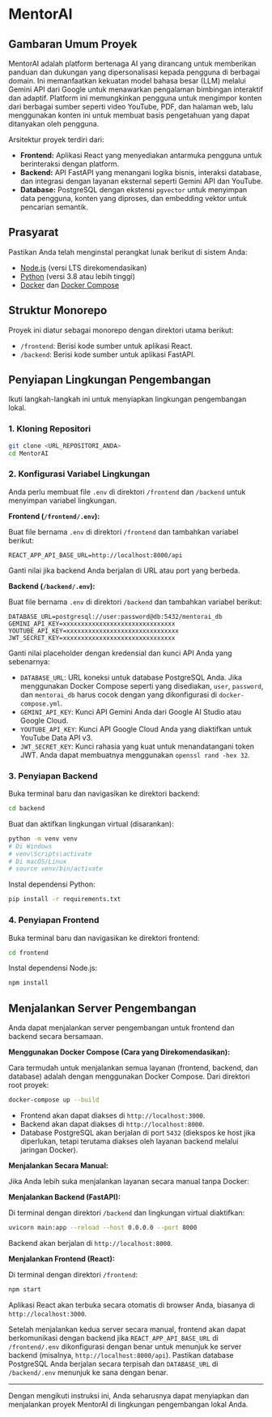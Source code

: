 # MentorAI

## Gambaran Umum Proyek

MentorAI adalah platform bertenaga AI yang dirancang untuk memberikan panduan dan dukungan yang dipersonalisasi kepada pengguna di berbagai domain. Ini memanfaatkan kekuatan model bahasa besar (LLM) melalui Gemini API dari Google untuk menawarkan pengalaman bimbingan interaktif dan adaptif. Platform ini memungkinkan pengguna untuk mengimpor konten dari berbagai sumber seperti video YouTube, PDF, dan halaman web, lalu menggunakan konten ini untuk membuat basis pengetahuan yang dapat ditanyakan oleh pengguna.

Arsitektur proyek terdiri dari:

*   **Frontend:** Aplikasi React yang menyediakan antarmuka pengguna untuk berinteraksi dengan platform.
*   **Backend:** API FastAPI yang menangani logika bisnis, interaksi database, dan integrasi dengan layanan eksternal seperti Gemini API dan YouTube.
*   **Database:** PostgreSQL dengan ekstensi `pgvector` untuk menyimpan data pengguna, konten yang diproses, dan embedding vektor untuk pencarian semantik.

## Prasyarat

Pastikan Anda telah menginstal perangkat lunak berikut di sistem Anda:

*   [Node.js](https://nodejs.org/) (versi LTS direkomendasikan)
*   [Python](https://www.python.org/) (versi 3.8 atau lebih tinggi)
*   [Docker](https://www.docker.com/) dan [Docker Compose](https://docs.docker.com/compose/)

## Struktur Monorepo

Proyek ini diatur sebagai monorepo dengan direktori utama berikut:

*   `/frontend`: Berisi kode sumber untuk aplikasi React.
*   `/backend`: Berisi kode sumber untuk aplikasi FastAPI.

## Penyiapan Lingkungan Pengembangan

Ikuti langkah-langkah ini untuk menyiapkan lingkungan pengembangan lokal.

### 1. Kloning Repositori

```bash
git clone <URL_REPOSITORI_ANDA>
cd MentorAI
```

### 2. Konfigurasi Variabel Lingkungan

Anda perlu membuat file `.env` di direktori `/frontend` dan `/backend` untuk menyimpan variabel lingkungan.

**Frontend (`/frontend/.env`):**

Buat file bernama `.env` di direktori `/frontend` dan tambahkan variabel berikut:

```env
REACT_APP_API_BASE_URL=http://localhost:8000/api
```

Ganti nilai jika backend Anda berjalan di URL atau port yang berbeda.

**Backend (`/backend/.env`):**

Buat file bernama `.env` di direktori `/backend` dan tambahkan variabel berikut:

```env
DATABASE_URL=postgresql://user:password@db:5432/mentorai_db
GEMINI_API_KEY=xxxxxxxxxxxxxxxxxxxxxxxxxxxxxxx
YOUTUBE_API_KEY=xxxxxxxxxxxxxxxxxxxxxxxxxxxxxxx
JWT_SECRET_KEY=xxxxxxxxxxxxxxxxxxxxxxxxxxxxxxx
```

Ganti nilai placeholder dengan kredensial dan kunci API Anda yang sebenarnya:
*   `DATABASE_URL`: URL koneksi untuk database PostgreSQL Anda. Jika menggunakan Docker Compose seperti yang disediakan, `user`, `password`, dan `mentorai_db` harus cocok dengan yang dikonfigurasi di `docker-compose.yml`.
*   `GEMINI_API_KEY`: Kunci API Gemini Anda dari Google AI Studio atau Google Cloud.
*   `YOUTUBE_API_KEY`: Kunci API Google Cloud Anda yang diaktifkan untuk YouTube Data API v3.
*   `JWT_SECRET_KEY`: Kunci rahasia yang kuat untuk menandatangani token JWT. Anda dapat membuatnya menggunakan `openssl rand -hex 32`.

### 3. Penyiapan Backend

Buka terminal baru dan navigasikan ke direktori backend:

```bash
cd backend
```

Buat dan aktifkan lingkungan virtual (disarankan):

```bash
python -m venv venv
# Di Windows
# venv\Scripts\activate
# Di macOS/Linux
# source venv/bin/activate
```

Instal dependensi Python:

```bash
pip install -r requirements.txt
```

### 4. Penyiapan Frontend

Buka terminal baru dan navigasikan ke direktori frontend:

```bash
cd frontend
```

Instal dependensi Node.js:

```bash
npm install
```

## Menjalankan Server Pengembangan

Anda dapat menjalankan server pengembangan untuk frontend dan backend secara bersamaan.

**Menggunakan Docker Compose (Cara yang Direkomendasikan):**

Cara termudah untuk menjalankan semua layanan (frontend, backend, dan database) adalah dengan menggunakan Docker Compose. Dari direktori root proyek:

```bash
docker-compose up --build
```

*   Frontend akan dapat diakses di `http://localhost:3000`.
*   Backend akan dapat diakses di `http://localhost:8000`.
*   Database PostgreSQL akan berjalan di port `5432` (diekspos ke host jika diperlukan, tetapi terutama diakses oleh layanan backend melalui jaringan Docker).

**Menjalankan Secara Manual:**

Jika Anda lebih suka menjalankan layanan secara manual tanpa Docker:

**Menjalankan Backend (FastAPI):**

Di terminal dengan direktori `/backend` dan lingkungan virtual diaktifkan:

```bash
uvicorn main:app --reload --host 0.0.0.0 --port 8000
```

Backend akan berjalan di `http://localhost:8000`.

**Menjalankan Frontend (React):**

Di terminal dengan direktori `/frontend`:

```bash
npm start
```

Aplikasi React akan terbuka secara otomatis di browser Anda, biasanya di `http://localhost:3000`.

Setelah menjalankan kedua server secara manual, frontend akan dapat berkomunikasi dengan backend jika `REACT_APP_API_BASE_URL` di `/frontend/.env` dikonfigurasi dengan benar untuk menunjuk ke server backend (misalnya, `http://localhost:8000/api`).
Pastikan database PostgreSQL Anda berjalan secara terpisah dan `DATABASE_URL` di `/backend/.env` menunjuk ke sana dengan benar.

---

Dengan mengikuti instruksi ini, Anda seharusnya dapat menyiapkan dan menjalankan proyek MentorAI di lingkungan pengembangan lokal Anda.